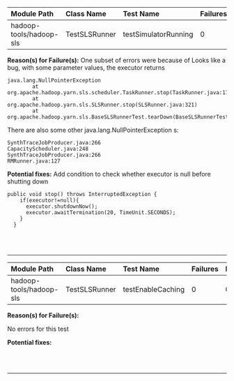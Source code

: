 | Module Path | Class Name | Test Name | Failures | Errors |
| :----------- | :--------- | :-------- | :------- | :----- |
| hadoop-tools/hadoop-sls | TestSLSRunner | testSimulatorRunning | 0 | 24 |

**Reason(s) for Failure(s):**
One subset of errors were because of
Looks like a bug, with some parameter values, the executor returns 
```
java.lang.NullPointerException
        at org.apache.hadoop.yarn.sls.scheduler.TaskRunner.stop(TaskRunner.java:171)
        at org.apache.hadoop.yarn.sls.SLSRunner.stop(SLSRunner.java:321)
        at org.apache.hadoop.yarn.sls.BaseSLSRunnerTest.tearDown(BaseSLSRunnerTest.java:68)
```


There are also some other java.lang.NullPointerException s:
```
SynthTraceJobProducer.java:266
CapacityScheduler.java:248
SynthTraceJobProducer.java:266
RMRunner.java:127
```

**Potential fixes:**
Add condition to check whether executor is null before shutting down
```
public void stop() throws InterruptedException {
    if(executor!=null){
      executor.shutdownNow();
      executor.awaitTermination(20, TimeUnit.SECONDS);
    }
  }
```






<br><br>
________
| Module Path | Class Name | Test Name | Failures | Errors |
| :----------- | :--------- | :-------- | :------- | :----- |
| hadoop-tools/hadoop-sls | TestSLSRunner | testEnableCaching | 0 | 0 |

**Reason(s) for Failure(s):**

No errors for this test

**Potential fixes:**









<br><br>
________
